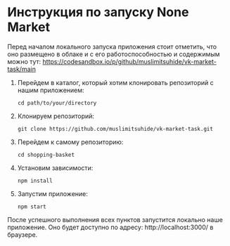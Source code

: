 # Инструкция по запуску None Market

Перед началом локального запуска приложения стоит отметить, что оно размещено в облаке и с его работоспособностью и содержимым можно тут: https://codesandbox.io/p/github/muslimitsuhide/vk-market-task/main

1. Перейдем в каталог, который хотим клонировать репозиторий с нашим приложением: 

    ```cd path/to/your/directory```

2. Клонируем репозиторий:

    ```git clone https://github.com/muslimitsuhide/vk-market-task.git```

3. Перейдем к самому репозиторию:

    ```cd shopping-basket```

4. Установим зависимости:

    ```npm install```

5. Запустим приложение:

    ```npm start```

После успешного выполнения всех пунктов запустится локально наше приложение. Оно будет доступно по адресу: http://localhost:3000/ в браузере.